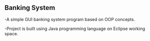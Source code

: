 ## Banking System
-A simple GUI banking system program based on OOP concepts.

-Project is built using Java programming language on Eclipse working space.
